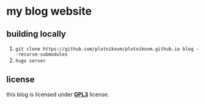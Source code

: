 # my blog website

## building locally

1. `git clone https://github.com/plotnikovm/plotnikovm.github.io blog --recurse-submodules`
2. `hugo server`

## license

this blog is licensed under **[GPL3](LICENSE)** license.